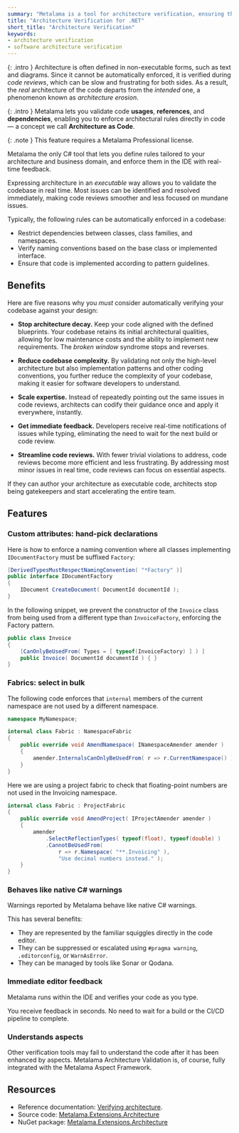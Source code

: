 ```yaml
---
summary: "Metalama is a tool for architecture verification, ensuring that your C# codebase complies to the intended software architecture."
title: "Architecture Verification for .NET"
short_title: "Architecture Verification"
keywords:
- architecture verification
- software architecture verification
---
```


{: .intro }
Architecture is often defined in non-executable forms, such as text and diagrams. Since it cannot be automatically enforced, it is verified during _code reviews_, which can be slow and frustrating for both sides. As a result, the _real_ architecture of the code departs from the _intended_ one, a phenomenon known as _architecture erosion_.

{: .intro }
Metalama lets you validate code **usages**, **references**, and **dependencies**, enabling you to enforce architectural rules directly in code — a concept we call **Architecture as Code**. 

{: .note }
This feature requires a Metalama Professional license.


Metalama the only C# tool that lets you define rules tailored to your architecture and business domain, and enforce them in the IDE with real-time feedback.

Expressing architecture in an _executable_ way allows you to validate the codebase in real time. Most issues can be identified and resolved immediately, making code reviews smoother and less focused on mundane issues.

Typically, the following rules can be automatically enforced in a codebase:

- Restrict dependencies between classes, class families, and namespaces.
- Verify naming conventions based on the base class or implemented interface.
- Ensure that code is implemented according to pattern guidelines.

## Benefits

Here are five reasons why you _must_ consider automatically verifying your codebase against your design:

- **Stop architecture decay.** Keep your code aligned with the defined blueprints. Your codebase retains its initial architectural qualities, allowing for low maintenance costs and the ability to implement new requirements. The _broken window_ syndrome stops and reverses.

- **Reduce codebase complexity.** By validating not only the high-level architecture but also implementation patterns and other coding conventions, you further reduce the complexity of your codebase, making it easier for software developers to understand.

- **Scale expertise.** Instead of repeatedly pointing out the same issues in code reviews, architects can codify their guidance once and apply it everywhere, instantly.

- **Get immediate feedback.** Developers receive real-time notifications of issues while typing, eliminating the need to wait for the next build or code review.

- **Streamline code reviews.** With fewer trivial violations to address, code reviews become more efficient and less frustrating. By addressing most minor issues in real time, code reviews can focus on essential aspects.

If they can author your architecture as executable code, architects stop being gatekeepers and start accelerating the entire team.

## Features

### Custom attributes: hand-pick declarations

Here is how to enforce a naming convention where all classes implementing `IDocumentFactory` must be suffixed `Factory`:

```csharp
[DerivedTypesMustRespectNamingConvention( "*Factory" )]
public interface IDocumentFactory
{
    IDocument CreateDocument( DocumentId documentId );
}
```

In the following snippet, we prevent the constructor of the `Invoice` class from being used from a different type than `InvoiceFactory`, enforcing the Factory pattern.

```csharp
public class Invoice
{
    [CanOnlyBeUsedFrom( Types = [ typeof(InvoiceFactory) ] ) ]
    public Invoice( DocumentId documentId ) { }
}
```

### Fabrics: select in bulk

The following code enforces that `internal` members of the current namespace are not used by a different namespace.

```csharp
namespace MyNamespace;

internal class Fabric : NamespaceFabric
{
    public override void AmendNamespace( INamespaceAmender amender )
    {
        amender.InternalsCanOnlyBeUsedFrom( r => r.CurrentNamespace() );
    }
}
```

Here we are using a project fabric to check that floating-point numbers are not used in the Invoicing namespace.

```csharp
internal class Fabric : ProjectFabric
{
    public override void AmendProject( IProjectAmender amender )
    {
        amender
            .SelectReflectionTypes( typeof(float), typeof(double) )
            .CannotBeUsedFrom(
                r => r.Namespace( "**.Invoicing" ),
                "Use decimal numbers instead." );
    }
}
```

### Behaves like native C# warnings

Warnings reported by Metalama behave like native C# warnings.

This has several benefits:

- They are represented by the familiar squiggles directly in the code editor.
- They can be suppressed or escalated using `#pragma warning`, `.editorconfig`, or `WarnAsError`.
- They can be managed by tools like Sonar or Qodana.

### Immediate editor feedback

Metalama runs within the IDE and verifies your code as you type.

You receive feedback in seconds. No need to wait for a build or the CI/CD pipeline to complete.

### Understands aspects

Other verification tools may fail to understand the code after it has been enhanced by aspects. Metalama Architecture Validation is, of course, fully integrated with the Metalama Aspect Framework.

## Resources

- Reference documentation: [Verifying architecture](https://doc.metalama.net/conceptual/architecture).
- Source code: [Metalama.Extensions.Architecture](https://github.com/metalama/Metalama.Extensions/tree/release/2024.2/src/Metalama.Extensions.Architecture)
- NuGet package: [Metalama.Extensions.Architecture](https://www.nuget.org/packages/Metalama.Extensions.Architecture)
